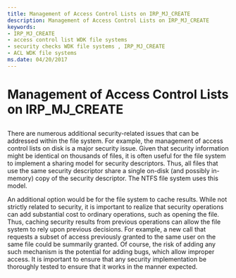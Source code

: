 ```yaml
---
title: Management of Access Control Lists on IRP_MJ_CREATE
description: Management of Access Control Lists on IRP_MJ_CREATE
keywords:
- IRP_MJ_CREATE
- access control list WDK file systems
- security checks WDK file systems , IRP_MJ_CREATE
- ACL WDK file systems
ms.date: 04/20/2017
---
```


# Management of Access Control Lists on IRP\_MJ\_CREATE


## <span id="ddk_management_of_access_control_lists_on_irp_mj_create_if"></span><span id="DDK_MANAGEMENT_OF_ACCESS_CONTROL_LISTS_ON_IRP_MJ_CREATE_IF"></span>


There are numerous additional security-related issues that can be addressed within the file system. For example, the management of access control lists on disk is a major security issue. Given that security information might be identical on thousands of files, it is often useful for the file system to implement a sharing model for security descriptors. Thus, all files that use the same security descriptor share a single on-disk (and possibly in-memory) copy of the security descriptor. The NTFS file system uses this model.

An additional option would be for the file system to cache results. While not strictly related to security, it is important to realize that security operations can add substantial cost to ordinary operations, such as opening the file. Thus, caching security results from previous operations can allow the file system to rely upon previous decisions. For example, a new call that requests a subset of access previously granted to the same user on the same file could be summarily granted. Of course, the risk of adding any such mechanism is the potential for adding bugs, which allow improper access. It is important to ensure that any security implementation be thoroughly tested to ensure that it works in the manner expected.

 

 




